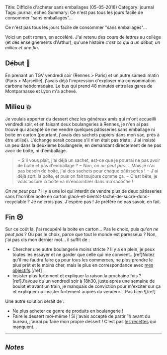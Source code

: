 Title: Difficile d'acheter sans emballages (05-05-2018)
Category: journal
Tags: journal, echec
Summary: Ce n'est pas tous les jours facile de consommer "sans emballages"…

Ce n'est pas tous les jours facile de consommer "sans emballages"…

Voici un petit roman, en accéléré. J'ai retenu des cours de lettres au collège (et des enseignements d'Arthur), qu'une histoire *c'est ce qui a un début, un milieu et une fin*.

## Début :scroll:

En prenant un TGV vendredi soir (Rennes > Paris) et un autre samedi matin (Paris > Marseille), j'avais déjà l'impression d'exploser ma consommation carbone hebdomadaire.
Le bus qui prend 48 minutes entre les gares de Montparnasse et Lyon m'a achevé.

## Milieu :boom:

Je voulais apporter du dessert chez les généreux amis qui m'ont accueilli vendredi soir, et en faisant deux boulangeries à Rennes, je n'en ai pas trouvé qui accepté de me vendre quelques pâtisseries sans emballage ni boite en carton (pourtant, j'avais des sachets papiers dans mon sac, près à être utilisé).
L'échange serait cocasse s'il n'en était pas triste :
J'ai insisté un peu dans la deuxième boulangerie, en demandant directement de ne pas avoir de boite, ni d'emballage.

> − S'il vous plaît, j'ai déjà un sachet, est-ce que je pourrai ne pas avoir de boite et pas d'emballage ?
> − Non, *on ne peut pas*.
> − Mais je n'ai pas besoin de boîte, j'ai des sachets pour chaque pâtisseries !
> − J'ai déjà sorti la boîte, et puis on fait toujours comme ça.
> − C'est bête, je vous assure la boîte va m'encombrer dans ma sacoche !

*On ne peut pas* ? Il y a une loi qui interdit de vendre plus de deux pâtisseries sans l'horrible boîte en carton glacé-et-bientôt-taché-de-sucre-donc-recyclable ?
Je ne crois pas. J'espère pas ! Je préfère ne pas savoir, en fait.

## Fin :cry:

Sur ce coût là, j'ai récupéré la boite en carton… Pas le choix, puis *qu'on ne peut pas* ? Ou pas le choix, parce que tout le monde est paresseux ?
Non, j'ai pas dis mon dernier mot… il suffit de :

- Chercher une autre boulangerie moins stricte ? Il y a en plein, je peux toutes les essayer et ne garder que celle qui me convient…[ref]Notez qu'il me faudra faire ça pour tous les commerces, ne plus prendre le plus prêt et le moins cher, mais le plus en correspondance avec [mes objectifs]().[/ref]
- Insister plus fortement et expliquer la raison la prochaine fois ?[ref]J'avoue qu'un vendredi soir à 18h30, juste après une semaine de boulot et avant un train, je manquais de conviction pour m'exciter sur ça et expliquer ou insister fortement auprès du vendeur… Pas bien ![/ref]

Une autre solution serait de :

- Ne plus acheter ce genre de produits en boulangerie !
- Faire le dessert moi-même ! Si j'avais accepté de partir 1h avant du bureau, j'aurai pu faire mon propre dessert ! C'est pas [les recettes](https://perso.crans.org/besson/cuisine/tag/dessert.html) qui manquent…

---

## *Notes*

